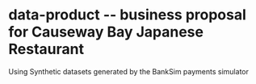 # data-product -- business proposal for Causeway Bay Japanese Restaurant

Using Synthetic datasets generated by the BankSim payments simulator

